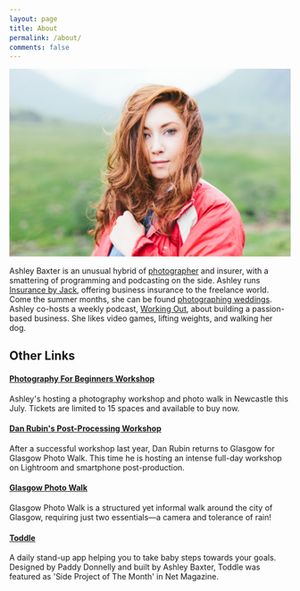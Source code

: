 ```yaml
---
layout: page
title: About
permalink: /about/
comments: false
---
```


<img src="/assets/img/ashley.jpg" alt="Ashley Baxter">

Ashley Baxter is an unusual hybrid of <a href="http://girlwithacamera.co.uk">photographer</a> and insurer, with a smattering of programming and podcasting on the side. Ashley runs <a href="http://insurancebyjack.co.uk">Insurance by Jack</a>, offering business insurance to the freelance world. Come the summer months, she can be found <a href="http://girlwithacamera.co.uk/weddings">photographing weddings</a>. Ashley co-hosts a weekly podcast, <a href="http://workingoutpodcast.com">Working Out</a>, about building a passion-based business. She likes video games, lifting weights, and walking her dog.

## Other Links

#### <a href="http://whositandwhatsit.com/products/beginners-photography-workshop">Photography For Beginners Workshop</a>
Ashley's hosting a photography workshop and photo walk in Newcastle this July. Tickets are limited to 15 spaces and available to buy now.

#### <a href="https://getinvited.to/ashleybaxter/glasgow-photo-walk-workshop-with-dan-rubin/">Dan Rubin's Post-Processing Workshop</a>
After a successful workshop last year, Dan Rubin returns to Glasgow for Glasgow Photo Walk. This time he is hosting an intense full-day workshop on Lightroom and smartphone post-production.

#### <a href="http://glasgowphotowalk.co.uk/">Glasgow Photo Walk</a>
Glasgow Photo Walk is a structured yet informal walk around the city of Glasgow, requiring just two essentials—a camera and tolerance of rain!

#### <a href="http://takeatoddle.com">Toddle</a>
A daily stand-up app helping you to take baby steps towards your goals. Designed by Paddy Donnelly and built by Ashley Baxter, Toddle was featured as 'Side Project of The Month' in Net Magazine.